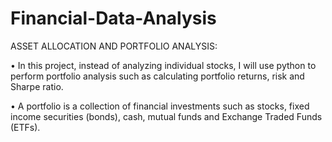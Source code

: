 # Financial-Data-Analysis
ASSET ALLOCATION AND PORTFOLIO ANALYSIS:

• In this project, instead of analyzing individual stocks, I will use python to perform portfolio analysis such as calculating portfolio returns, risk and Sharpe ratio. 

• A portfolio is a collection of financial investments such as stocks, fixed income securities (bonds), cash, mutual funds and Exchange Traded Funds (ETFs).
